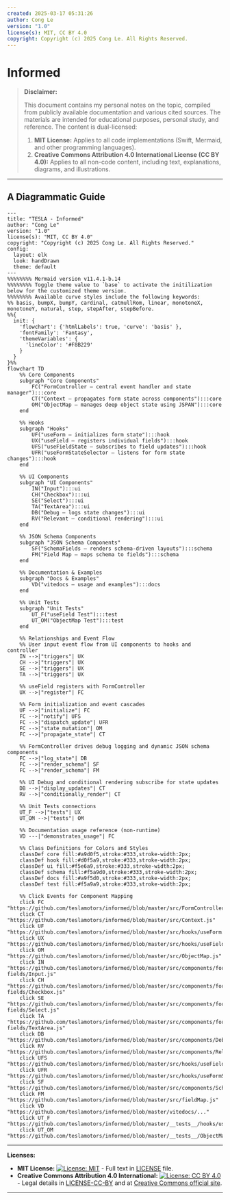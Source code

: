 ```yaml
---
created: 2025-03-17 05:31:26
author: Cong Le
version: "1.0"
license(s): MIT, CC BY 4.0
copyright: Copyright (c) 2025 Cong Le. All Rights Reserved.
---
```




# Informed
> **Disclaimer:**
>
> This document contains my personal notes on the topic,
> compiled from publicly available documentation and various cited sources.
> The materials are intended for educational purposes, personal study, and reference.
> The content is dual-licensed:
> 1. **MIT License:** Applies to all code implementations (Swift, Mermaid, and other programming languages).
> 2. **Creative Commons Attribution 4.0 International License (CC BY 4.0):** Applies to all non-code content, including text, explanations, diagrams, and illustrations.
---


## A Diagrammatic Guide 



```mermaid
---
title: "TESLA - Informed"
author: "Cong Le"
version: "1.0"
license(s): "MIT, CC BY 4.0"
copyright: "Copyright (c) 2025 Cong Le. All Rights Reserved."
config:
  layout: elk
  look: handDrawn
  theme: default
---
%%%%%%%% Mermaid version v11.4.1-b.14
%%%%%%%% Toggle theme value to `base` to activate the initilization below for the customized theme version.
%%%%%%%% Available curve styles include the following keywords:
%% basis, bumpX, bumpY, cardinal, catmullRom, linear, monotoneX, monotoneY, natural, step, stepAfter, stepBefore.
%%{
  init: {
    'flowchart': {'htmlLabels': true, 'curve': 'basis' },
    'fontFamily': 'Fantasy',
    'themeVariables': {
      'lineColor': '#F8B229'
    }
  }
}%%
flowchart TD
    %% Core Components
    subgraph "Core Components"
        FC("FormController – central event handler and state manager"):::core
        CT("Context – propagates form state across components"):::core
        OM("ObjectMap – manages deep object state using JSPAN"):::core
    end

    %% Hooks
    subgraph "Hooks"
        UF("useForm – initializes form state"):::hook
        UX("useField – registers individual fields"):::hook
        UFS("useFieldState – subscribes to field updates"):::hook
        UFR("useFormStateSelector – listens for form state changes"):::hook
    end

    %% UI Components
    subgraph "UI Components"
        IN("Input"):::ui
        CH("Checkbox"):::ui
        SE("Select"):::ui
        TA("TextArea"):::ui
        DB("Debug – logs state changes"):::ui
        RV("Relevant – conditional rendering"):::ui
    end

    %% JSON Schema Components
    subgraph "JSON Schema Components"
        SF("SchemaFields – renders schema-driven layouts"):::schema
        FM("Field Map – maps schema to fields"):::schema
    end

    %% Documentation & Examples
    subgraph "Docs & Examples"
        VD("vitedocs – usage and examples"):::docs
    end

    %% Unit Tests
    subgraph "Unit Tests"
        UT_F("useField Test"):::test
        UT_OM("ObjectMap Test"):::test
    end

    %% Relationships and Event Flow
    %% User input event flow from UI components to hooks and controller
    IN -->|"triggers"| UX
    CH -->|"triggers"| UX
    SE -->|"triggers"| UX
    TA -->|"triggers"| UX

    %% useField registers with FormController
    UX -->|"register"| FC

    %% Form initialization and event cascades
    UF -->|"initialize"| FC
    FC -->|"notify"| UFS
    FC -->|"dispatch_update"| UFR
    FC -->|"state_mutation"| OM
    FC -->|"propagate_state"| CT

    %% FormController drives debug logging and dynamic JSON schema components
    FC -->|"log_state"| DB
    FC -->|"render_schema"| SF
    FC -->|"render_schema"| FM

    %% UI Debug and conditional rendering subscribe for state updates
    DB -->|"display_updates"| CT
    RV -->|"conditionally_render"| CT

    %% Unit Tests connections
    UT_F -->|"tests"| UX
    UT_OM -->|"tests"| OM

    %% Documentation usage reference (non-runtime)
    VD ---|"demonstrates_usage"| FC

    %% Class Definitions for Colors and Styles
    classDef core fill:#a9d0f5,stroke:#333,stroke-width:2px;
    classDef hook fill:#d0f5a9,stroke:#333,stroke-width:2px;
    classDef ui fill:#f5e6a9,stroke:#333,stroke-width:2px;
    classDef schema fill:#f5a9d0,stroke:#333,stroke-width:2px;
    classDef docs fill:#a9f5d0,stroke:#333,stroke-width:2px;
    classDef test fill:#f5a9a9,stroke:#333,stroke-width:2px;

    %% Click Events for Component Mapping
    click FC "https://github.com/teslamotors/informed/blob/master/src/FormController.js"
    click CT "https://github.com/teslamotors/informed/blob/master/src/Context.js"
    click UF "https://github.com/teslamotors/informed/blob/master/src/hooks/useForm.js"
    click UX "https://github.com/teslamotors/informed/blob/master/src/hooks/useField.js"
    click OM "https://github.com/teslamotors/informed/blob/master/src/ObjectMap.js"
    click IN "https://github.com/teslamotors/informed/blob/master/src/components/form-fields/Input.js"
    click CH "https://github.com/teslamotors/informed/blob/master/src/components/form-fields/Checkbox.js"
    click SE "https://github.com/teslamotors/informed/blob/master/src/components/form-fields/Select.js"
    click TA "https://github.com/teslamotors/informed/blob/master/src/components/form-fields/TextArea.js"
    click DB "https://github.com/teslamotors/informed/blob/master/src/components/Debug.js"
    click RV "https://github.com/teslamotors/informed/blob/master/src/components/Relevant.js"
    click UFS "https://github.com/teslamotors/informed/blob/master/src/hooks/useFieldState.js"
    click UFR "https://github.com/teslamotors/informed/blob/master/src/hooks/useFormStateSelector.js"
    click SF "https://github.com/teslamotors/informed/blob/master/src/components/SchemaFields.js"
    click FM "https://github.com/teslamotors/informed/blob/master/src/fieldMap.js"
    click VD "https://github.com/teslamotors/informed/blob/master/vitedocs/..."
    click UT_F "https://github.com/teslamotors/informed/blob/master/__tests__/hooks/useField.test.js"
    click UT_OM "https://github.com/teslamotors/informed/blob/master/__tests__/ObjectMap.test.js"

```




---
**Licenses:**

- **MIT License:**  [![License: MIT](https://img.shields.io/badge/License-MIT-yellow.svg)](LICENSE) - Full text in [LICENSE](LICENSE) file.
- **Creative Commons Attribution 4.0 International:** [![License: CC BY 4.0](https://licensebuttons.net/l/by/4.0/88x31.png)](LICENSE-CC-BY) - Legal details in [LICENSE-CC-BY](LICENSE-CC-BY) and at [Creative Commons official site](http://creativecommons.org/licenses/by/4.0/).

---